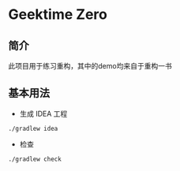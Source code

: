 # Geektime Zero

## 简介

此项目用于练习重构，其中的demo均来自于重构一书

## 基本用法

* 生成 IDEA 工程

```shell
./gradlew idea
```

* 检查

```shell
./gradlew check
```

